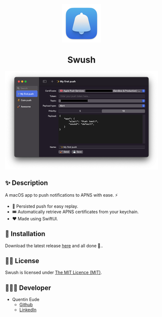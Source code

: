 <div align=center><img src="icon.png" align=center height="128"></div>
<h1 align=center>Swush</h1>
<div align=center><img src="screenshot.png" width=600 ></div>

## ✨ Description

A macOS app to push notifications to APNS with ease. ⚡

- 💾 Persisted push for easy replay.
- 🎟️ Automatically retrieve APNS certificates from your keychain.
- ❤️ Made using SwiftUI.

## 🚀 Installation

Download the latest release [here](https://github.com/qeude/Swush/releases) and all done 🙌..

## 🧑‍⚖️ License

Swush is licensed under [The MIT Licence (MIT)](LICENSE).

## 👨🏻‍💻 Developer

- Quentin Eude
  - [Github](https://github.com/qeude)
  - [LinkedIn](https://www.linkedin.com/in/quentineude/)
